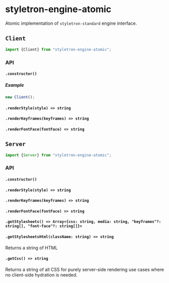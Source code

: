 # styletron-engine-atomic

Atomic implementation of `styletron-standard` engine interface.

## `Client`

```js
import {Client} from "styletron-engine-atomic";
```

### API

#### `.constructor()`

##### Example

```js
new Client();
```

#### `.renderStyle(style) => string`

#### `.renderKeyframes(keyframes) => string`

#### `.renderFontFace(fontFace) => string`

## `Server`

```js
import {Server} from "styletron-engine-atomic";
```

### API

#### `.constructor()`

#### `.renderStyle(style) => string`

#### `.renderKeyframes(keyframes) => string`

#### `.renderFontFace(fontFace) => string`

#### `.getStylesheets() => Array<{css: string, media: string, "keyframes"?: string[], "font-face"?: string[]}>`

#### `.getStylesheetsHtml(className: string) => string`
Returns a string of HTML

#### `.getCss() => string`

Returns a string of all CSS for purely server-side rendering use cases where no client-side hydration is needed.
